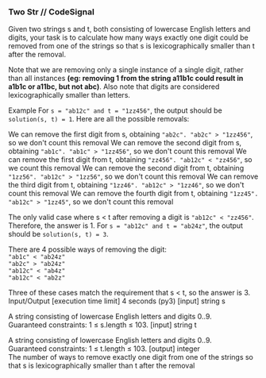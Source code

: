 ### Two Str // CodeSignal

Given two strings s and t, both consisting of lowercase English letters and digits, 
your task is to calculate how many ways exactly one digit could be removed from one of the
strings so that s is lexicographically smaller than t after the removal. 

Note that we are removing only a single instance of a single digit, rather than all instances 
<b>(eg: removing 1 from the string a11b1c could result in a1b1c or a11bc, but not abc)</b>.
Also note that digits are considered lexicographically smaller than letters.

Example
For `s = "ab12c" and t = "1zz456"`, the output should be `solution(s, t) = 1`.
Here are all the possible removals:

We can remove the first digit from s, obtaining `"ab2c". "ab2c" > "1zz456"`, so we don't count this removal
We can remove the second digit from s, obtaining `"ab1c". "ab1c" > "1zz456"`, so we don't count this removal
We can remove the first digit from t, obtaining `"zz456". "ab12c" < "zz456"`, so we count this removal
We can remove the second digit from t, obtaining `"1zz56". "ab12c" > "1zz56"`, so we don't count this removal
We can remove the third digit from t, obtaining `"1zz46". "ab12c" > "1zz46"`, so we don't count this removal
We can remove the fourth digit from t, obtaining `"1zz45". "ab12c" > "1zz45"`, so we don't count this removal

The only valid case where s < t after removing a digit is `"ab12c" < "zz456"`. Therefore, the answer is 1.
For `s = "ab12c" and t = "ab24z"`, the output should be `solution(s, t) = 3`.

There are 4 possible ways of removing the digit:  
`"ab1c" < "ab24z"`  
`"ab2c" > "ab24z"`  
`"ab12c" < "ab4z"`  
`"ab12c" < "ab2z"`  

Three of these cases match the requirement that s < t, so the answer is 3.  
Input/Output
[execution time limit] 4 seconds (py3)
[input] string s

A string consisting of lowercase English letters and digits 0..9.   
Guaranteed constraints:
1 ≤ s.length ≤ 103.
[input] string t

A string consisting of lowercase English letters and digits 0..9.   
Guaranteed constraints:
1 ≤ t.length ≤ 103.
[output] integer  
The number of ways to remove exactly one digit from one of the strings so that s is lexicographically smaller than t after the removal
